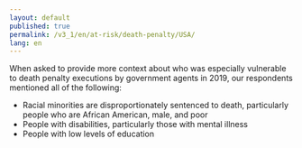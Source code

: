 ```yaml
---
layout: default
published: true
permalink: /v3_1/en/at-risk/death-penalty/USA/
lang: en
---
```


When asked to provide more context about who was especially vulnerable to death penalty executions by government agents in 2019, our respondents mentioned all of the following:

- Racial minorities are disproportionately sentenced to death, particularly people who are African American, male, and poor 
- People with disabilities, particularly those with mental illness 
- People with low levels of education
